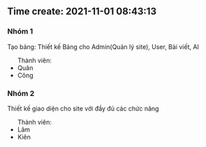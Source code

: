 <h2>Time create: 2021-11-01 08:43:13</h2>
<h3>Nhóm 1</h3>
<p>Tạo bảng: Thiết kế Bảng cho Admin(Quản lý site), User, Bài viết, AI</p>
<ul>Thành viên:
  <li>Quân</li>
  <li>Công</li>
</ul>
<h3>Nhóm 2</h3>
<p>Thiết kế giao diện cho site với đầy đủ các chức năng</p>
<ul>Thành viên:
  <li>Lâm</li>
  <li>Kiên</li>
</ul>
